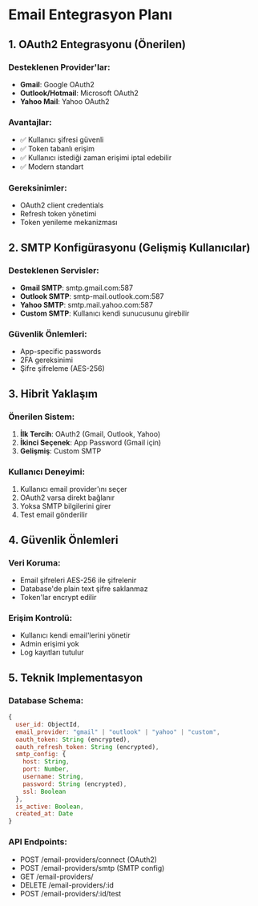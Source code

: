 # Email Entegrasyon Planı

## 1. OAuth2 Entegrasyonu (Önerilen)

### Desteklenen Provider'lar:
- **Gmail**: Google OAuth2
- **Outlook/Hotmail**: Microsoft OAuth2  
- **Yahoo Mail**: Yahoo OAuth2

### Avantajlar:
- ✅ Kullanıcı şifresi güvenli
- ✅ Token tabanlı erişim
- ✅ Kullanıcı istediği zaman erişimi iptal edebilir
- ✅ Modern standart

### Gereksinimler:
- OAuth2 client credentials
- Refresh token yönetimi
- Token yenileme mekanizması

## 2. SMTP Konfigürasyonu (Gelişmiş Kullanıcılar)

### Desteklenen Servisler:
- **Gmail SMTP**: smtp.gmail.com:587
- **Outlook SMTP**: smtp-mail.outlook.com:587
- **Yahoo SMTP**: smtp.mail.yahoo.com:587
- **Custom SMTP**: Kullanıcı kendi sunucusunu girebilir

### Güvenlik Önlemleri:
- App-specific passwords
- 2FA gereksinimi
- Şifre şifreleme (AES-256)

## 3. Hibrit Yaklaşım

### Önerilen Sistem:
1. **İlk Tercih**: OAuth2 (Gmail, Outlook, Yahoo)
2. **İkinci Seçenek**: App Password (Gmail için)
3. **Gelişmiş**: Custom SMTP

### Kullanıcı Deneyimi:
1. Kullanıcı email provider'ını seçer
2. OAuth2 varsa direkt bağlanır
3. Yoksa SMTP bilgilerini girer
4. Test email gönderilir

## 4. Güvenlik Önlemleri

### Veri Koruma:
- Email şifreleri AES-256 ile şifrelenir
- Database'de plain text şifre saklanmaz
- Token'lar encrypt edilir

### Erişim Kontrolü:
- Kullanıcı kendi email'lerini yönetir
- Admin erişimi yok
- Log kayıtları tutulur

## 5. Teknik Implementasyon

### Database Schema:
```javascript
{
  user_id: ObjectId,
  email_provider: "gmail" | "outlook" | "yahoo" | "custom",
  oauth_token: String (encrypted),
  oauth_refresh_token: String (encrypted),
  smtp_config: {
    host: String,
    port: Number,
    username: String,
    password: String (encrypted),
    ssl: Boolean
  },
  is_active: Boolean,
  created_at: Date
}
```

### API Endpoints:
- POST /email-providers/connect (OAuth2)
- POST /email-providers/smtp (SMTP config)
- GET /email-providers/
- DELETE /email-providers/:id
- POST /email-providers/:id/test
